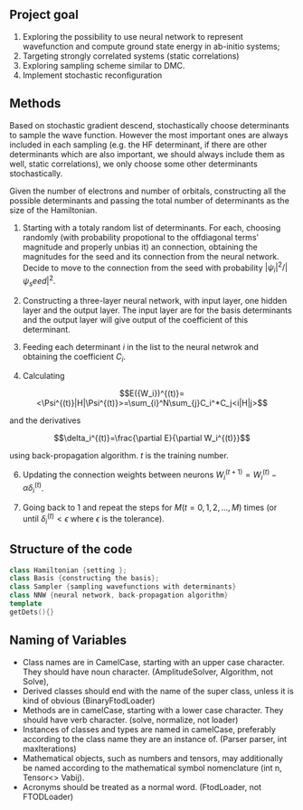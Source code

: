 ## Project goal

1. Exploring the possibility to use neural network to represent wavefunction and compute ground state energy in ab-initio systems;
2. Targeting strongly correlated systems (static correlations)
3. Exploring sampling scheme similar to DMC.
4. Implement stochastic reconfiguration 
## Methods

Based on stochastic gradient descend, stochastically choose determinants 
to sample the wave function. However the most important ones are always 
included in each sampling (e.g. the HF determinant, if there are other 
determinants which are also important, we should always include them as 
well, static correlations), we only choose some other determinants 
stochastically. 

Given the number of electrons and number of orbitals, constructing all the
 possible determinants and passing the total number of determinants as the
size of the Hamiltonian.

1. Starting with a totaly random list of determinants. For each, choosing
 randomly (with probability propotional to the offdiagonal terms' 
magnitude and properly unbias it) an connection, obtaining the magnitudes
for the seed and its connection from the neural network. Decide to move to
 the connection from the seed with probability $`|\psi_i|^2/|\psi_seed|^2`$. 

3. Constructing a three-layer neural network, with input layer, one hidden layer and the output layer.
The input layer are for the basis determinants and the output layer will give output of the coefficient of this determinant.

4. Feeding each determinant $`i`$ in the list to the neural netwrok and obtaining the coefficient $`C_i`$.

5. Calculating 
```math
E({W_i})^{(t)}=<\Psi^{(t)}|H|\Psi^{(t)}>=\sum_{i}^N\sum_{j}C_i^*C_j<i|H|j>
```
and the derivatives 

```math
\delta_i^{(t)}=\frac{\partial E}{\partial W_i^{(t)}}
```
using back-propagation algorithm. $`t`$ is the training number.

6. Updating the connection weights between neurons $`W_i^{(t+1)}=W_i^{(t)}-\alpha \delta_i^{(t)}`$.

7. Going back to 1 and repeat the steps for $`M (t=0,1,2,...,M)`$ times (or until $`\delta_i^{(t)}<\epsilon`$ where $`\epsilon`$ is the tolerance).

## Structure of the code

```C++
class Hamiltonian {setting };
class Basis {constructing the basis};
class Sampler {sampling wavefunctions with determinants}
class NNW {neural network, back-propagation algorithm}
template 
getDets(){}
```

## Naming of Variables

- Class names are in CamelCase, starting with an upper case character. They should have noun character. (AmplitudeSolver, Algorithm, not Solve),
- Derived classes should end with the name of the super class, unless it is kind of obvious (BinaryFtodLoader)
- Methods are in camelCase, starting with a lower case character. They should have verb character. (solve, normalize, not loader)
- Instances of classes and types are named in camelCase, preferably according to the class name they are an instance of. (Parser parser, int maxIterations)
- Mathematical objects, such as numbers and tensors, may additionally be named according to the mathematical symbol nomenclature (int n, Tensor<> Vabij).
- Acronyms should be treated as a normal word. (FtodLoader, not FTODLoader)


